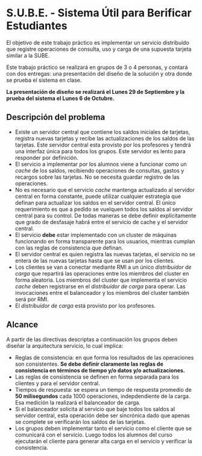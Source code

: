 S.U.B.E. - Sistema Útil para Berificar Estudiantes
=======================================

El objetivo de este trabajo práctico es implementar un servicio distribuído que registre operaciones de consulta, uso y carga de una supuesta tarjeta similar a la SUBE.

Este trabajo práctico se realizará en grupos de 3 o 4 personas, y contará con dos entregas: una presentación del diseño de la solución y otra donde se prueba el sistema en clase. 

**La presentación de diseño se realizará el Lunes 29 de Septiembre y la prueba del sistema el Lunes 6 de Octubre.**

Descripción del problema
------------------------
- Existe un servidor central que contiene los saldos iniciales de tarjetas, registra nuevas tarjetas y recibe las actualizaciones de los saldos de las tarjetas. Este servidor central esta provisto por los profesores y tendrá una interfaz única para todos los grupos. Este servidor es lento para responder por definición.
- El servicio a implementar por los alumnos viene a funcionar como un *cache* de los saldos, recibiendo operaciones de consultas, gastos y recargos sobre las tarjetas. No se necesita guardar registro de las operaciones.
- No es necesario que el servicio *cache* mantenga actualizado al servidor central en forma constante, puede utilizar cualquier estrategia que definan para actualizar los saldos en el servidor central. El único requerimiento es que a pedido se vuelquen todos los saldos al servidor central para su control. De todas maneras se debe definir explícitamente que grado de desfasaje habrá entre el servicio de cache y el servidor central.
- El servicio **debe** estar implementado con un cluster de máquinas funcionando en forma transparente para los usuarios, mientras cumplan con las reglas de consistencia que definan.
- El servidor central es quien registra las nuevas tarjetas, el servicio no se entera de las nuevas tarjetas hasta que se usan por los clientes.
- Los clientes se van a conectar mediante RMI a un único *distribuidor de carga* que repartirá las operaciones entre los miembros del cluster en forma aleatoria. Los miembros del cluster que implementa el servicio *cache* deben registrarse en el *distribuidor de carga* para operar. Las invocaciones entre el balanceador y los miembros del cluster también será por RMI.
- El *distribuidor de carga* está provisto por los profesores.

Alcance
-------
A partir de las directivas descriptas a continuación los grupos deben diseñar la arquitectura servicio, lo cual implica:
- Reglas de consistencia: en que forma los resultados de las operaciones son consistentes. **Se debe definir claramente las reglas de consistencia en términos de tiempo y/o datos y/o actualizaciones.**
- Las reglas de consistencia se definen en forma separada para los clientes y para el servidor central. 
- Tiempos de respuesta: se espera un tiempo de respuesta promedio de **50 milisegundos** cada 1000 operaciones, indepdendiente de la carga. Esa medición la realizará el balanceador de carga.
- Si el balanceador solicita al servicio que baje todos los saldos al servidor central, esta operación debe ser sincrónica dado que apenas se complete se verificarán los saldos de las tarjetas.
- Los grupos deben implementar tanto el servicio como el cliente que se comunicará con el servicio. Luego todos los alumnos del curso ejecutarán el cliente para generar alta carga en el servicio y verificar la consistencia.
